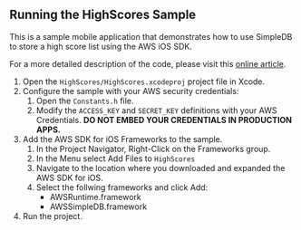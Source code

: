 ## Running the HighScores Sample

This is a sample mobile application that demonstrates how to use SimpleDB to store a high score list using the AWS iOS SDK.

For a more detailed description of the code, please visit this [online article](http://aws.amazon.com/articles/8829919029640036).

1.  Open the `HighScores/HighScores.xcodeproj` project file in Xcode.
2.  Configure the sample with your AWS security credentials:
	1.  Open the `Constants.h` file.
	2.  Modify the `ACCESS_KEY` and `SECRET_KEY` definitions with your AWS Credentials.
		**DO NOT EMBED YOUR CREDENTIALS IN PRODUCTION APPS.**
3.  Add the AWS SDK for iOS Frameworks to the sample.
	1.  In the Project Navigator, Right-Click on the Frameworks group.
	2.  In the Menu select Add Files to `HighScores`
	3.  Navigate to the location where you downloaded and expanded the AWS SDK for iOS.
	4.  Select the follwing frameworks and click Add:
		*  AWSRuntime.framework
		*  AWSSimpleDB.framework
4.  Run the project.
